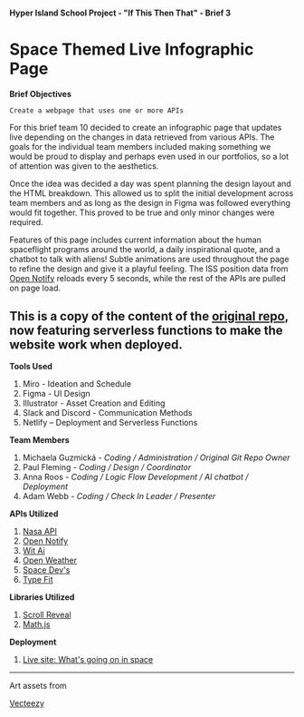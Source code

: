 #### Hyper Island School Project - "If This Then That" - Brief 3
# Space Themed Live Infographic Page

**Brief Objectives**
```
Create a webpage that uses one or more APIs
```

For this brief team 10 decided to create an infographic page that updates live depending on the changes in data retrieved from various APIs. The goals for the individual team members included making something we would be proud to display and perhaps even used in our portfolios, so a lot of attention was given to the aesthetics.

Once the idea was decided a day was spent planning the design layout and the HTML breakdown. This allowed us to split the initial development across team members and as long as the design in Figma was followed everything would fit together. This proved to be true and only minor changes were required. 

Features of this page includes current information about the human spaceflight programs around the world, a daily inspirational quote, and a chatbot to talk with aliens! Subtle animations are used throughout the page to refine the design and give it a playful feeling. The ISS position data from [Open Notify](open-notify.org) reloads every 5 seconds, while the rest of the APIs are pulled on page load. 

This is a copy of the content of the [original repo](https://github.com/mgmichaela/api-website), now featuring serverless functions to make the website work when deployed.
---
**Tools Used**
1. Miro - Ideation and Schedule
2. Figma - UI Design
3. Illustrator - Asset Creation and Editing
4. Slack and Discord - Communication Methods
5. Netlify – Deployment and Serverless Functions
   
**Team Members**
1. Michaela Guzmická - *Coding / Administration / Original Git Repo Owner*
2. Paul Fleming - *Coding / Design / Coordinator*
3. Anna Roos - *Coding / Logic Flow Development / AI chatbot / Deployment*
4. Adam Webb - *Coding / Check In Leader / Presenter*

**APIs Utilized**
1. [Nasa API](https://api.nasa.gov/)
2. [Open Notify](http://open-notify.org)
3. [Wit Ai](https://wit.ai)
4. [Open Weather](https://openweathermap.org/api)
5. [Space Dev's](https://ll.thespacedevs.com)
6. [Type Fit](https://type.fit/api/quotes)

**Libraries Utilized**
1. [Scroll Reveal](https://scrollrevealjs.org/)
2. [Math.js](https://mathjs.org/)

**Deployment**
1. [Live site: What's going on in space](https://whats-going-on-in-space.netlify.app/)

---

Art assets from

[Vecteezy](https://www.vecteezy.com/)

